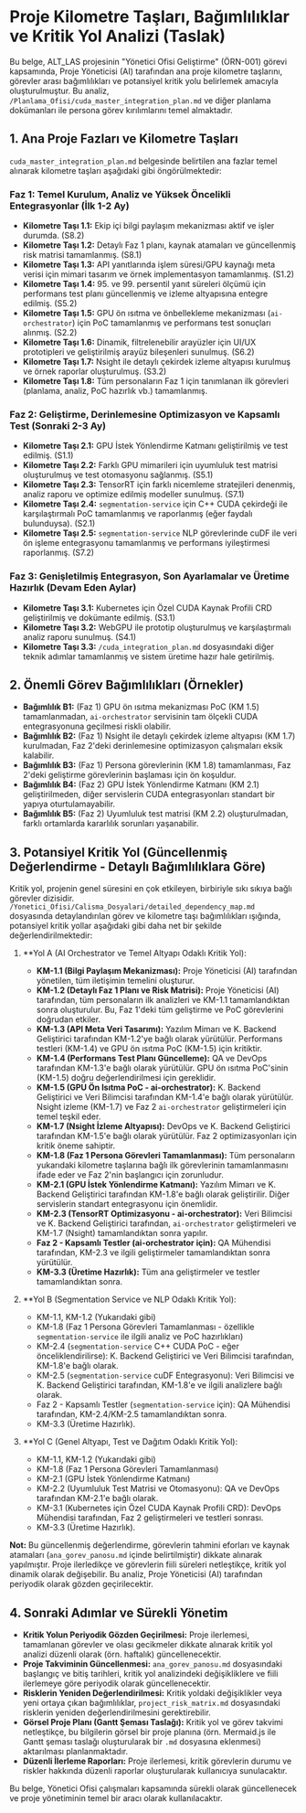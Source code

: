 # Proje Kilometre Taşları, Bağımlılıklar ve Kritik Yol Analizi (Taslak)

Bu belge, ALT_LAS projesinin "Yönetici Ofisi Geliştirme" (ÖRN-001) görevi kapsamında, Proje Yöneticisi (AI) tarafından ana proje kilometre taşlarını, görevler arası bağımlılıkları ve potansiyel kritik yolu belirlemek amacıyla oluşturulmuştur. Bu analiz, `/Planlama_Ofisi/cuda_master_integration_plan.md` ve diğer planlama dokümanları ile persona görev kırılımlarını temel almaktadır.

## 1. Ana Proje Fazları ve Kilometre Taşları

`cuda_master_integration_plan.md` belgesinde belirtilen ana fazlar temel alınarak kilometre taşları aşağıdaki gibi öngörülmektedir:

### Faz 1: Temel Kurulum, Analiz ve Yüksek Öncelikli Entegrasyonlar (İlk 1-2 Ay)
*   **Kilometre Taşı 1.1:** Ekip içi bilgi paylaşım mekanizması aktif ve işler durumda. (S8.2)
*   **Kilometre Taşı 1.2:** Detaylı Faz 1 planı, kaynak atamaları ve güncellenmiş risk matrisi tamamlanmış. (S8.1)
*   **Kilometre Taşı 1.3:** API yanıtlarında işlem süresi/GPU kaynağı meta verisi için mimari tasarım ve örnek implementasyon tamamlanmış. (S1.2)
*   **Kilometre Taşı 1.4:** 95. ve 99. persentil yanıt süreleri ölçümü için performans test planı güncellenmiş ve izleme altyapısına entegre edilmiş. (S5.2)
*   **Kilometre Taşı 1.5:** GPU ön ısıtma ve önbellekleme mekanizması (`ai-orchestrator`) için PoC tamamlanmış ve performans test sonuçları alınmış. (S2.2)
*   **Kilometre Taşı 1.6:** Dinamik, filtrelenebilir arayüzler için UI/UX prototipleri ve geliştirilmiş arayüz bileşenleri sunulmuş. (S6.2)
*   **Kilometre Taşı 1.7:** Nsight ile detaylı çekirdek izleme altyapısı kurulmuş ve örnek raporlar oluşturulmuş. (S3.2)
*   **Kilometre Taşı 1.8:** Tüm personaların Faz 1 için tanımlanan ilk görevleri (planlama, analiz, PoC hazırlık vb.) tamamlanmış.

### Faz 2: Geliştirme, Derinlemesine Optimizasyon ve Kapsamlı Test (Sonraki 2-3 Ay)
*   **Kilometre Taşı 2.1:** GPU İstek Yönlendirme Katmanı geliştirilmiş ve test edilmiş. (S1.1)
*   **Kilometre Taşı 2.2:** Farklı GPU mimarileri için uyumluluk test matrisi oluşturulmuş ve test otomasyonu sağlanmış. (S5.1)
*   **Kilometre Taşı 2.3:** TensorRT için farklı nicemleme stratejileri denenmiş, analiz raporu ve optimize edilmiş modeller sunulmuş. (S7.1)
*   **Kilometre Taşı 2.4:** `segmentation-service` için C++ CUDA çekirdeği ile karşılaştırmalı PoC tamamlanmış ve raporlanmış (eğer faydalı bulunduysa). (S2.1)
*   **Kilometre Taşı 2.5:** `segmentation-service` NLP görevlerinde cuDF ile veri ön işleme entegrasyonu tamamlanmış ve performans iyileştirmesi raporlanmış. (S7.2)

### Faz 3: Genişletilmiş Entegrasyon, Son Ayarlamalar ve Üretime Hazırlık (Devam Eden Aylar)
*   **Kilometre Taşı 3.1:** Kubernetes için Özel CUDA Kaynak Profili CRD geliştirilmiş ve dokümante edilmiş. (S3.1)
*   **Kilometre Taşı 3.2:** WebGPU ile prototip oluşturulmuş ve karşılaştırmalı analiz raporu sunulmuş. (S4.1)
*   **Kilometre Taşı 3.3:** `/cuda_integration_plan.md` dosyasındaki diğer teknik adımlar tamamlanmış ve sistem üretime hazır hale getirilmiş.

## 2. Önemli Görev Bağımlılıkları (Örnekler)

*   **Bağımlılık B1:** (Faz 1) GPU ön ısıtma mekanizması PoC (KM 1.5) tamamlanmadan, `ai-orchestrator` servisinin tam ölçekli CUDA entegrasyonuna geçilmesi riskli olabilir.
*   **Bağımlılık B2:** (Faz 1) Nsight ile detaylı çekirdek izleme altyapısı (KM 1.7) kurulmadan, Faz 2'deki derinlemesine optimizasyon çalışmaları eksik kalabilir.
*   **Bağımlılık B3:** (Faz 1) Persona görevlerinin (KM 1.8) tamamlanması, Faz 2'deki geliştirme görevlerinin başlaması için ön koşuldur.
*   **Bağımlılık B4:** (Faz 2) GPU İstek Yönlendirme Katmanı (KM 2.1) geliştirilmeden, diğer servislerin CUDA entegrasyonları standart bir yapıya oturtulamayabilir.
*   **Bağımlılık B5:** (Faz 2) Uyumluluk test matrisi (KM 2.2) oluşturulmadan, farklı ortamlarda kararlılık sorunları yaşanabilir.

## 3. Potansiyel Kritik Yol (Güncellenmiş Değerlendirme - Detaylı Bağımlılıklara Göre)

Kritik yol, projenin genel süresini en çok etkileyen, birbiriyle sıkı sıkıya bağlı görevler dizisidir. `/Yonetici_Ofisi/Calisma_Dosyalari/detailed_dependency_map.md` dosyasında detaylandırılan görev ve kilometre taşı bağımlılıkları ışığında, potansiyel kritik yollar aşağıdaki gibi daha net bir şekilde değerlendirilmektedir:

1.  **Yol A (AI Orchestrator ve Temel Altyapı Odaklı Kritik Yol):
    *   **KM-1.1 (Bilgi Paylaşım Mekanizması):** Proje Yöneticisi (AI) tarafından yönetilen, tüm iletişimin temelini oluşturur.
    *   **KM-1.2 (Detaylı Faz 1 Planı ve Risk Matrisi):** Proje Yöneticisi (AI) tarafından, tüm personaların ilk analizleri ve KM-1.1 tamamlandıktan sonra oluşturulur. Bu, Faz 1'deki tüm geliştirme ve PoC görevlerini doğrudan etkiler.
    *   **KM-1.3 (API Meta Veri Tasarımı):** Yazılım Mimarı ve K. Backend Geliştirici tarafından KM-1.2'ye bağlı olarak yürütülür. Performans testleri (KM-1.4) ve GPU ön ısıtma PoC (KM-1.5) için kritiktir.
    *   **KM-1.4 (Performans Test Planı Güncelleme):** QA ve DevOps tarafından KM-1.3'e bağlı olarak yürütülür. GPU ön ısıtma PoC'sinin (KM-1.5) doğru değerlendirilmesi için gereklidir.
    *   **KM-1.5 (GPU Ön Isıtma PoC - ai-orchestrator):** K. Backend Geliştirici ve Veri Bilimcisi tarafından KM-1.4'e bağlı olarak yürütülür. Nsight izleme (KM-1.7) ve Faz 2 `ai-orchestrator` geliştirmeleri için temel teşkil eder.
    *   **KM-1.7 (Nsight İzleme Altyapısı):** DevOps ve K. Backend Geliştirici tarafından KM-1.5'e bağlı olarak yürütülür. Faz 2 optimizasyonları için kritik öneme sahiptir.
    *   **KM-1.8 (Faz 1 Persona Görevleri Tamamlanması):** Tüm personaların yukarıdaki kilometre taşlarına bağlı ilk görevlerinin tamamlanmasını ifade eder ve Faz 2'nin başlangıcı için zorunludur.
    *   **KM-2.1 (GPU İstek Yönlendirme Katmanı):** Yazılım Mimarı ve K. Backend Geliştirici tarafından KM-1.8'e bağlı olarak geliştirilir. Diğer servislerin standart entegrasyonu için önemlidir.
    *   **KM-2.3 (TensorRT Optimizasyonu - ai-orchestrator):** Veri Bilimcisi ve K. Backend Geliştirici tarafından, `ai-orchestrator` geliştirmeleri ve KM-1.7 (Nsight) tamamlandıktan sonra yapılır.
    *   **Faz 2 - Kapsamlı Testler (ai-orchestrator için):** QA Mühendisi tarafından, KM-2.3 ve ilgili geliştirmeler tamamlandıktan sonra yürütülür.
    *   **KM-3.3 (Üretime Hazırlık):** Tüm ana geliştirmeler ve testler tamamlandıktan sonra.

2.  **Yol B (Segmentation Service ve NLP Odaklı Kritik Yol):
    *   KM-1.1, KM-1.2 (Yukarıdaki gibi)
    *   KM-1.8 (Faz 1 Persona Görevleri Tamamlanması - özellikle `segmentation-service` ile ilgili analiz ve PoC hazırlıkları)
    *   KM-2.4 (`segmentation-service` C++ CUDA PoC - eğer önceliklendirilirse): K. Backend Geliştirici ve Veri Bilimcisi tarafından, KM-1.8'e bağlı olarak.
    *   KM-2.5 (`segmentation-service` cuDF Entegrasyonu): Veri Bilimcisi ve K. Backend Geliştirici tarafından, KM-1.8'e ve ilgili analizlere bağlı olarak.
    *   Faz 2 - Kapsamlı Testler (`segmentation-service` için): QA Mühendisi tarafından, KM-2.4/KM-2.5 tamamlandıktan sonra.
    *   KM-3.3 (Üretime Hazırlık).

3.  **Yol C (Genel Altyapı, Test ve Dağıtım Odaklı Kritik Yol):
    *   KM-1.1, KM-1.2 (Yukarıdaki gibi)
    *   KM-1.8 (Faz 1 Persona Görevleri Tamamlanması)
    *   KM-2.1 (GPU İstek Yönlendirme Katmanı)
    *   KM-2.2 (Uyumluluk Test Matrisi ve Otomasyonu): QA ve DevOps tarafından KM-2.1'e bağlı olarak.
    *   KM-3.1 (Kubernetes için Özel CUDA Kaynak Profili CRD): DevOps Mühendisi tarafından, Faz 2 geliştirmeleri ve testleri sonrası.
    *   KM-3.3 (Üretime Hazırlık).

**Not:** Bu güncellenmiş değerlendirme, görevlerin tahmini eforları ve kaynak atamaları (`ana_gorev_panosu.md` içinde belirtilmiştir) dikkate alınarak yapılmıştır. Proje ilerledikçe ve görevlerin fiili süreleri netleştikçe, kritik yol dinamik olarak değişebilir. Bu analiz, Proje Yöneticisi (AI) tarafından periyodik olarak gözden geçirilecektir.

## 4. Sonraki Adımlar ve Sürekli Yönetim

*   **Kritik Yolun Periyodik Gözden Geçirilmesi:** Proje ilerlemesi, tamamlanan görevler ve olası gecikmeler dikkate alınarak kritik yol analizi düzenli olarak (örn. haftalık) güncellenecektir.
*   **Proje Takviminin Güncellenmesi:** `ana_gorev_panosu.md` dosyasındaki başlangıç ve bitiş tarihleri, kritik yol analizindeki değişikliklere ve fiili ilerlemeye göre periyodik olarak güncellenecektir.
*   **Risklerin Yeniden Değerlendirilmesi:** Kritik yoldaki değişiklikler veya yeni ortaya çıkan bağımlılıklar, `project_risk_matrix.md` dosyasındaki risklerin yeniden değerlendirilmesini gerektirebilir.
*   **Görsel Proje Planı (Gantt Şeması Taslağı):** Kritik yol ve görev takvimi netleştikçe, bu bilgilerin görsel bir proje planına (örn. Mermaid.js ile Gantt şeması taslağı oluşturularak bir `.md` dosyasına eklenmesi) aktarılması planlanmaktadır.
*   **Düzenli İlerleme Raporları:** Proje ilerlemesi, kritik görevlerin durumu ve riskler hakkında düzenli raporlar oluşturularak kullanıcıya sunulacaktır.

Bu belge, Yönetici Ofisi çalışmaları kapsamında sürekli olarak güncellenecek ve proje yönetiminin temel bir aracı olarak kullanılacaktır.
